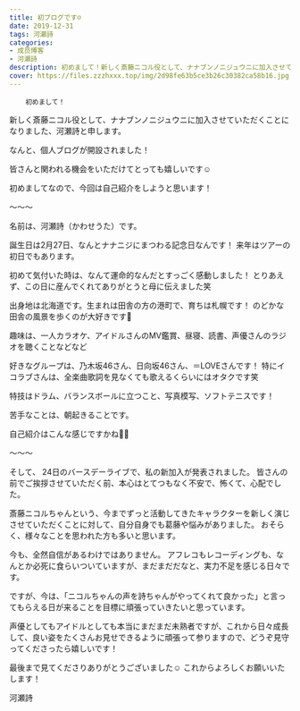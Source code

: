 ```yaml
---
title: 初ブログです☺︎
date: 2019-12-31
tags: 河瀬詩
categories: 
- 成员博客
- 河瀬詩
description: 初めまして！新しく斎藤ニコル役として、ナナブンノニジュウニに加入させていただくことになりました、河瀬詩と申します。なんと、個人ブログが開設されました！皆さんと関われる機会をいただけてと...
cover: https://files.zzzhxxx.top/img/2d98fe63b5ce3b26c30382ca58b16.jpg 
---
```


        初めまして！

新しく斎藤ニコル役として、ナナブンノニジュウニに加入させていただくことになりました、河瀬詩と申します。

なんと、個人ブログが開設されました！

皆さんと関われる機会をいただけてとっても嬉しいです☺︎

初めましてなので、今回は自己紹介をしようと思います！


〜〜〜


名前は、河瀬詩（かわせうた）です。


誕生日は2月27日、なんとナナニジにまつわる記念日なんです！
来年はツアーの初日でもあります。

初めて気付いた時は、なんて運命的なんだとすっごく感動しました！
とりあえず、この日に産んでくれてありがとうと母に伝えました笑



出身地は北海道です。生まれは田舎の方の港町で、育ちは札幌です！
のどかな田舎の風景を歩くのが大好きです🥰



趣味は、一人カラオケ、アイドルさんのMV鑑賞、昼寝、読書、声優さんのラジオを聴くことなどなど

好きなグループは、乃木坂46さん、日向坂46さん、＝LOVEさんです！
特にイコラブさんは、全楽曲歌詞を見なくても歌えるくらいにはオタクです笑


特技はドラム、バランスボールに立つこと、写真模写、ソフトテニスです！


苦手なことは、朝起きることです。



自己紹介はこんな感じですかね🙆‍♀️


〜〜〜


そして、
24日のバースデーライブで、私の新加入が発表されました。
皆さんの前でご挨拶させていただく前、本心はとてつもなく不安で、怖くて、心配でした。


斎藤ニコルちゃんという、今までずっと活動してきたキャラクターを新しく演じさせていただくことに対して、自分自身でも葛藤や悩みがありました。
おそらく、様々なことを思われた方も多いと思います。


今も、全然自信があるわけではありません。
アフレコもレコーディングも、なんとか必死に食らいついていますが、まだまだだなと、実力不足を感じる日々です。


ですが、今は、「ニコルちゃんの声を詩ちゃんがやってくれて良かった」と言ってもらえる日が来ることを目標に頑張っていきたいと思っています。


声優としてもアイドルとしても本当にまだまだ未熟者ですが、これから日々成長して、良い姿をたくさんお見せできるように頑張って参りますので、どうぞ見守ってくださったら嬉しいです！


最後まで見てくださりありがとうございました☺︎
これからよろしくお願いいたします！







河瀬詩



